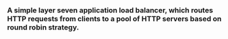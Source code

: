 ### A simple layer seven application load balancer, which routes HTTP requests from clients to a pool of HTTP servers based on round robin strategy.